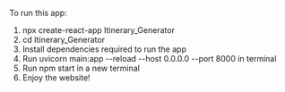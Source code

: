 To run this app:
1. npx create-react-app Itinerary_Generator
2. cd Itinerary_Generator
3. Install dependencies required to run the app
4. Run uvicorn main:app --reload --host 0.0.0.0 --port 8000 in terminal
5. Run npm start in a new terminal
6. Enjoy the website! 
